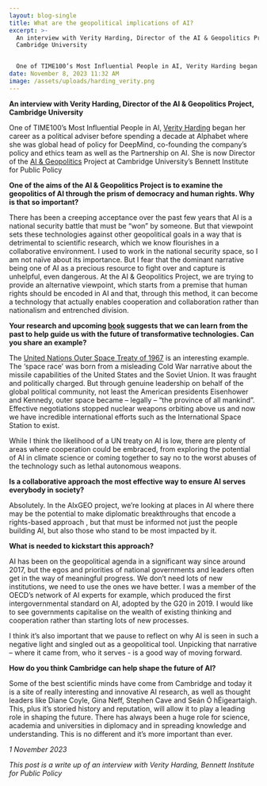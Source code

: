 ```yaml
---
layout: blog-single
title: What are the geopolitical implications of AI?
excerpt: >-
  An interview with Verity Harding, Director of the AI & Geopolitics Project,
  Cambridge University


  One of TIME100’s Most Influential People in AI, Verity Harding began her career as a political adviser before spending a decade at Alphabet where she was global head of policy for DeepMind, co-founding the company’s policy and ethics team as well as the Partnership on AI. She is now Director of the AI & Geopolitics Project at Cambridge University’s Bennett Institute for Public Policy
date: November 8, 2023 11:32 AM
image: /assets/uploads/harding_verity.png
---
```

**An interview with Verity Harding, Director of the AI & Geopolitics Project, Cambridge University**

One of TIME100’s Most Influential People in AI, [Verity Harding](https://verityharding.com/) began her career as a political adviser before spending a decade at Alphabet where she was global head of policy for DeepMind, co-founding the company’s policy and ethics team as well as the Partnership on AI. She is now Director of the [AI & Geopolitics](https://www.bennettinstitute.cam.ac.uk/research/research-projects/aixgeo/) Project at Cambridge University’s Bennett Institute for Public Policy

**One of the aims of the AI & Geopolitics Project is to examine the geopolitics of AI through the prism of democracy and human rights. Why is that so important?**

There has been a creeping acceptance over the past few years that AI is a national security battle that must be “won” by someone. But that viewpoint sets these technologies against other geopolitical goals in a way that is detrimental to scientific research, which we know flourishes in a collaborative environment. I used to work in the national security space, so I am not naïve about its importance. But I fear that the dominant narrative being one of AI as a precious resource to fight over and capture is unhelpful, even dangerous. At the AI & Geopolitics Project, we are trying to provide an alternative viewpoint, which starts from a premise that human rights should be encoded in AI and that, through this method, it can become a technology that actually enables cooperation and collaboration rather than nationalism and entrenched division.

**Your research and upcoming [book](https://blackwells.co.uk/bookshop/product/AI-Needs-You-by-Verity-Harding/9780691244877?hss_channel=lcp-20928225&utm_content=268522136&utm_medium=post&utm_source=twitter-main&utm_campaign=harding-ai-needs-you) suggests that we can learn from the past to help guide us with the future of transformative technologies. Can you share an example?**

The [United Nations Outer Space Treaty of 1967](https://www.unoosa.org/oosa/en/ourwork/spacelaw/treaties/introouterspacetreaty.html) is an interesting example. The ‘space race’ was born from a misleading Cold War narrative about the missile capabilities of the United States and the Soviet Union. It was fraught and politically charged. But through genuine leadership on behalf of the global political community, not least the American presidents Eisenhower and Kennedy, outer space became – legally – “the province of all mankind”. Effective negotiations stopped nuclear weapons orbiting above us and now we have incredible international efforts such as the International Space Station to exist.

While I think the likelihood of a UN treaty on AI is low, there are plenty of areas where cooperation could be embraced, from exploring the potential of AI in climate science or coming together to say no to the worst abuses of the technology such as lethal autonomous weapons.

**Is a collaborative approach the most effective way to ensure AI serves everybody in society?**

Absolutely. In the AIxGEO project, we’re looking at places in AI where there may be the potential to make diplomatic breakthroughs that encode a rights-based approach , but that must be informed not just the people building AI, but also those who stand to be most impacted by it.

**What is needed to kickstart this approach?**

AI has been on the geopolitical agenda in a significant way since around 2017, but the egos and priorities of national governments and leaders often get in the way of meaningful progress. We don’t need lots of new institutions, we need to use the ones we have better. I was a member of the OECD’s network of AI experts for example, which produced the first intergovernmental standard on AI, adopted by the G20 in 2019. I would like to see governments capitalise on the wealth of existing thinking and cooperation rather than starting lots of new processes.

I think it’s also important that we pause to reflect on why AI is seen in such a negative light and singled out as a geopolitical tool. Unpicking that narrative – where it came from, who it serves - is a good way of moving forward.

**How do you think Cambridge can help shape the future of AI?**

Some of the best scientific minds have come from Cambridge and today it is a site of really interesting and innovative AI research, as well as thought leaders like Diane Coyle, Gina Neff, Stephen Cave and Seán Ó hÉigeartaigh. This, plus it’s storied history and reputation, will allow it to play a leading role in shaping the future. There has always been a huge role for science, academia and universities in diplomacy and in spreading knowledge and understanding. This is no different and it’s more important than ever.

*1 November 2023*

*This post is a write up of an interview with Verity Harding, Bennett Institute for Public Policy*